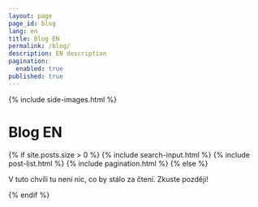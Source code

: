 ```yaml
---
layout: page
page_id: blog
lang: en
title: Blog EN
permalink: /blog/
description: EN description
pagination:
  enabled: true
published: true
---
```


{% include side-images.html %}
<h1>Blog EN</h1>
{% if site.posts.size > 0 %}
  {% include search-input.html %}
  {% include post-list.html %}
  {% include pagination.html %}
{% else %}
  <p>V tuto chvíli tu není nic, co by stálo za čtení. Zkuste později!</p>
{% endif %}